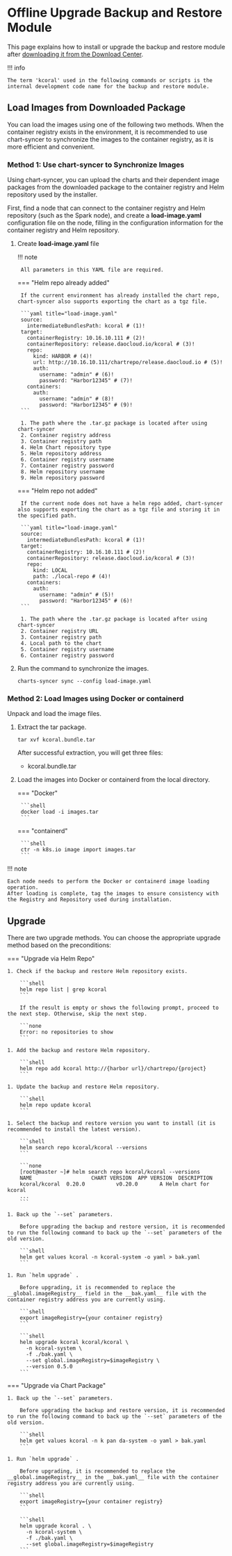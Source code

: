 # Offline Upgrade Backup and Restore Module

This page explains how to install or upgrade the backup and restore module after
[downloading it from the Download Center](../../../download/modules/kcoral.md).

!!! info

    The term 'kcoral' used in the following commands or scripts is the internal development code name for the backup and restore module.

## Load Images from Downloaded Package

You can load the images using one of the following two methods. When the container registry exists in the environment, it is recommended to use chart-syncer to synchronize the images to the container registry, as it is more efficient and convenient.

### Method 1: Use chart-syncer to Synchronize Images

Using chart-syncer, you can upload the charts and their dependent image packages from the downloaded package to the container registry and Helm repository used by the installer.

First, find a node that can connect to the container registry and Helm repository (such as the Spark node), and create a __load-image.yaml__ configuration file on the node, filling in the configuration information for the container registry and Helm repository.

1. Create __load-image.yaml__ file

    !!! note  

        All parameters in this YAML file are required.

    === "Helm repo already added"

        If the current environment has already installed the chart repo, chart-syncer also supports exporting the chart as a tgz file.

        ```yaml title="load-image.yaml"
        source:
          intermediateBundlesPath: kcoral # (1)!
        target:
          containerRegistry: 10.16.10.111 # (2)!
          containerRepository: release.daocloud.io/kcoral # (3)!
          repo:
            kind: HARBOR # (4)!
            url: http://10.16.10.111/chartrepo/release.daocloud.io # (5)!
            auth:
              username: "admin" # (6)!
              password: "Harbor12345" # (7)!
          containers:
            auth:
              username: "admin" # (8)!
              password: "Harbor12345" # (9)!
        ```

        1. The path where the .tar.gz package is located after using chart-syncer
        2. Container registry address
        3. Container registry path
        4. Helm Chart repository type
        5. Helm repository address
        6. Container registry username
        7. Container registry password
        8. Helm repository username
        9. Helm repository password

    === "Helm repo not added"

        If the current node does not have a helm repo added, chart-syncer also supports exporting the chart as a tgz file and storing it in the specified path.

        ```yaml title="load-image.yaml"
        source:
          intermediateBundlesPath: kcoral # (1)!
        target:
          containerRegistry: 10.16.10.111 # (2)!
          containerRepository: release.daocloud.io/kcoral # (3)!
          repo:
            kind: LOCAL
            path: ./local-repo # (4)!
          containers:
            auth:
              username: "admin" # (5)!
              password: "Harbor12345" # (6)!
        ```

        1. The path where the .tar.gz package is located after using chart-syncer
        2. Container registry URL
        3. Container registry path
        4. Local path to the chart
        5. Container registry username
        6. Container registry password

1. Run the command to synchronize the images.

    ```shell
    charts-syncer sync --config load-image.yaml
    ```

### Method 2: Load Images using Docker or containerd

Unpack and load the image files.

1. Extract the tar package.

    ```shell
    tar xvf kcoral.bundle.tar
    ```

    After successful extraction, you will get three files:

    - kcoral.bundle.tar

2. Load the images into Docker or containerd from the local directory.

    === "Docker"

        ```shell
        docker load -i images.tar
        ```

    === "containerd"

        ```shell
        ctr -n k8s.io image import images.tar
        ```

!!! note

    Each node needs to perform the Docker or containerd image loading operation.
    After loading is complete, tag the images to ensure consistency with the Registry and Repository used during installation.

## Upgrade

There are two upgrade methods. You can choose the appropriate upgrade method based on the preconditions:

=== "Upgrade via Helm Repo"

    1. Check if the backup and restore Helm repository exists.

        ```shell
        helm repo list | grep kcoral
        ```

        If the result is empty or shows the following prompt, proceed to the next step. Otherwise, skip the next step.

        ```none
        Error: no repositories to show
        ```

    1. Add the backup and restore Helm repository.

        ```shell
        helm repo add kcoral http://{harbor url}/chartrepo/{project}
        ```

    1. Update the backup and restore Helm repository.

        ```shell
        helm repo update kcoral
        ```

    1. Select the backup and restore version you want to install (it is recommended to install the latest version).

        ```shell
        helm search repo kcoral/kcoral --versions
        ```

        ```none
        [root@master ~]# helm search repo kcoral/kcoral --versions
        NAME                   CHART VERSION  APP VERSION  DESCRIPTION
        kcoral/kcoral  0.20.0          v0.20.0       A Helm chart for kcoral
        ...
        ```

    1. Back up the `--set` parameters.

        Before upgrading the backup and restore version, it is recommended to run the following command to back up the `--set` parameters of the old version.

        ```shell
        helm get values kcoral -n kcoral-system -o yaml > bak.yaml
        ```

    1. Run `helm upgrade` .

        Before upgrading, it is recommended to replace the __global.imageRegistry__ field in the __bak.yaml__ file with the container registry address you are currently using.

        ```shell
        export imageRegistry={your container registry}
        ```

        ```shell
        helm upgrade kcoral kcoral/kcoral \
          -n kcoral-system \
          -f ./bak.yaml \
          --set global.imageRegistry=$imageRegistry \
          --version 0.5.0
        ```

=== "Upgrade via Chart Package"

    1. Back up the `--set` parameters.

        Before upgrading the backup and restore version, it is recommended to run the following command to back up the `--set` parameters of the old version.

        ```shell
        helm get values kcoral -n k pan da-system -o yaml > bak.yaml
        ```

    1. Run `helm upgrade` .

        Before upgrading, it is recommended to replace the __global.imageRegistry__ in the __bak.yaml__ file with the container registry address you are currently using.

        ```shell
        export imageRegistry={your container registry}
        ```

        ```shell
        helm upgrade kcoral . \
          -n kcoral-system \
          -f ./bak.yaml \
          --set global.imageRegistry=$imageRegistry
        ```

